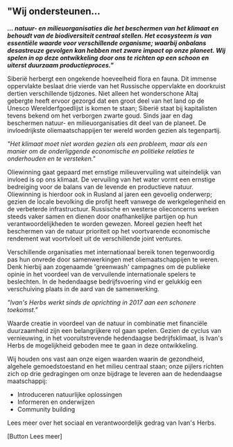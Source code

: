 ## "Wij ondersteunen...
_**... natuur- en milieuorganisaties die het beschermen van het klimaat en behoudt van de biodiversiteit centraal stellen. Het ecosysteem is van essentiële waarde voor verschillende organisme; waarbij onbalans desastreuze gevolgen kan hebben met zware impact op onze planeet. Wij spelen in op deze ontwikkeling door ons te richten op een schoon en uiterst duurzaam productieproces."**_

Siberië herbergt een ongekende hoeveelheid flora en fauna. Dit immense oppervlakte beslaat drie vierde van het Russische oppervlakte en doorkruist dertien verschillende tijdzones. Niet alleen het wonderschone Altaj gebergte heeft ervoor gezorgd dat een groot deel van het land op de Unesco Werelderfgoedlijst is komen te staan; Siberië staat bij kapitalisten tevens bekend om het verborgen zwarte goud. Sinds jaar en dag beschermen natuur- en milieuorganisaties dit deel van de planeet. De invloedrijkste oliemaatschappijen ter wereld worden gezien als tegenpartij.

_"Het klimaat moet niet worden gezien als een probleem, maar als een manier om de onderliggende economische en politieke relaties te onderhouden en te versteken."_

Oliewinning gaat gepaard met ernstige milieuvervuiling wat uiteindelijk van invloed is op ons klimaat. De vervuiling van het water vormt een ernstige bedreiging voor de balans van de levende en productieve natuur. Oliewinning is hierdoor ook in Rusland al jaren een gevoelig onderwerp; gezien de locale bevolking die profijt heeft vanwege de werkgelegenheid en de verbeterde infrastructuur. Russische en westerse olieconcerns werken steeds vaker samen en dienen door onafhankelijke partijen op hun verantwoordelijkheden te worden gewezen. Moreel gezien heeft het beschermen van de natuur prioriteit op het voortvarende economische rendement wat voortvloeit uit de verschillende joint ventures.

Verschillende organisaties met internationaal bereik tonen tegenwoordig pas hun onvrede door samenwerkingen met oliemaatschappijen te weren. Denk hierbij aan zogenaamde 'greenwash' campagnes om de publieke opinie in het voordeel van de vervuilende internationale spelers te beslechten. In de hedendaagse bedrijfsvoering vind er gelukkig een verschuiving plaats in de aard van de samenwerking. 

_"Ivan's Herbs werkt sinds de oprichting in 2017 aan een schonere toekomst."_

Waarde creatie in voordeel van de natuur in combinatie met financiële duurzaamheid zijn een belangrijkere rol gaan spelen. Gezien de cyclus van vernieuwing, in het vooruitstrevende hedendaagse bedrijfsklimaat, is Ivan's Herbs de mogelijkheid geboden mee te gaan in deze ontwikkeling. 

Wij houden ons vast aan onze eigen waarden waarin de gezondheid, algehele gemoedstoestand en het milieu centraal staan; onze pijlers richten zich op drie gedragingen om onze bijdrage te leveren aan de hedendaagse maatschappij:

* Introduceren natuurlijke oplossingen
* Informeren en onderwijzen
* Community building

Lees meer over het sociaal en verantwoordelijk gedrag van Ivan's Herbs. 

[Button Lees meer]
